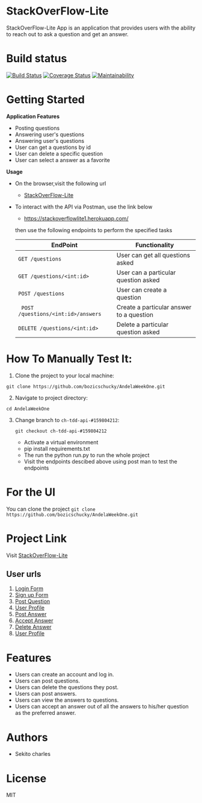 
# StackOverFlow-Lite
StackOverFlow-Lite App is an application that provides users with the ability to reach out to ask a question and get an answer.

# Build status
[![Build Status](https://travis-ci.org/bozicschucky/AndelaWeekOne.svg?branch=ch-tdd-api-%23159804212)](https://travis-ci.org/bozicschucky/AndelaWeekOne)
[![Coverage Status](https://coveralls.io/repos/github/bozicschucky/AndelaWeekOne/badge.svg?branch=ch-tdd-api-%23159804212)](https://coveralls.io/github/bozicschucky/AndelaWeekOne?branch=ch-tdd-api-%23159804212)
[![Maintainability](https://api.codeclimate.com/v1/badges/43c298a1cb7b88b4a8b6/maintainability)](https://codeclimate.com/github/bozicschucky/AndelaWeekOne/maintainability)

# Getting Started



**Application Features**

* Posting questions
* Answering user's questions 
* Answering user's questions 
* User can get a questions by id
* User can delete a specific question 
* User can select a answer as a favorite


**Usage**

* On the browser,visit the following url
    
     * [StackOverFlow-Lite](https://stackoverflowlite1.herokuapp.com/)
    
* To interact with the API via Postman, use the link below
    
    * https://stackoverflowlite1.herokuapp.com/

    then use the following endpoints to perform the specified tasks
    
    EndPoint                            | Functionality
    ------------------------            | ----------------------
    `GET /questions `                     | User can get all questions asked
    `GET /questions/<int:id>  `               | User can a particular question asked
    `POST /questions            `         | User can create a question
    ` POST /questions/<int:id>/answers`        | Create a particular answer to a question
    ` DELETE /questions/<int:id>       `       | Delete a particular question asked

# How To Manually Test It:

  1. Clone the project to your local machine:
  
   `git clone https://github.com/bozicschucky/AndelaWeekOne.git`
   
  2. Navigate to project directory:
   
   `cd AndelaWeekOne`
    
  3. Change branch to `ch-tdd-api-#159804212`:
  
     `git checkout ch-tdd-api-#159804212`

      * Activate a virtual environment
      * pip install requirements.txt 
      * The run the python run.py to run the whole project 
      * Visit the endpoints descibed above using post man to test the endpoints
  

# For the UI

You can clone the project
`git clone https://github.com/bozicschucky/AndelaWeekOne.git`

# Project Link
 Visit [StackOverFlow-Lite](https://bozicschucky.github.io/AndelaWeekOne/signup.html)


## User urls

   1. [Login Form](https://bozicschucky.github.io/AndelaWeekOne/login.html)
   2. [Sign up Form](https://bozicschucky.github.io/AndelaWeekOne/signup.html)
   3. [Post Question ](https://bozicschucky.github.io/AndelaWeekOne/post.html)
   4. [User Profile](https://bozicschucky.github.io/AndelaWeekOne/profile.html)
   5. [Post Answer ](https://bozicschucky.github.io/AndelaWeekOne/post_answer.html)
   6. [Accept Answer ](https://bozicschucky.github.io/AndelaWeekOne/accept_answer.html)
   7. [Delete Answer ](https://bozicschucky.github.io/AndelaWeekOne/delete.html)
   8. [User Profile ](https://bozicschucky.github.io/AndelaWeekOne/profile.html)



# Features
 - Users can create an account and log in.
 - Users can post questions.
 - Users can delete the questions they post.
 - Users can post answers.
 - Users can view the answers to questions.
 - Users can accept an answer out of all the answers to his/her question as the preferred answer.

# Authors
 - Sekito charles

# License
MIT
